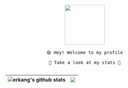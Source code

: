 
<p align="center">
  <img src="https://github.githubassets.com/images/mona-loading-default.gif" width="127px">
  <br><br />
  <samp>
    😆 Hey! Welcome to my profile
    <br />
    <br />🍉 Take a look at my stats  🌱
    <br />
    <br />
  </samp>

| <a> <img align="center" src="https://github-readme-stats.vercel.app/api?username=erkang1&show_icons=true&include_all_commits=true&theme=buefy&hide_border=true" alt="erkang's github stats" /> </a> | <a> <img align="center" src="https://github-readme-stats.vercel.app/api/top-langs/?username=erkang1&layout=compact&theme=buefy&hide_border=true" /> </a> | 
| ------------- | ------------- |

</p>

